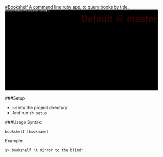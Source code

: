#Bookshelf
A command line ruby app, to query books by title.
![](docs/bookshelf.gif)

###Setup
- `cd` into the project directory
- And run `sh setup` 

###Usage
Syntax:

```
bookshelf [bookname]
```
Example:

```
$> bookshelf "A mirror to the blind"
```
